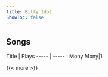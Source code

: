 ```yaml
---
title: Billy Idol
ShowToc: false
---
```


## Songs
Title | Plays 
----- | ----- : 
Mony Mony|1

{{< more >}}